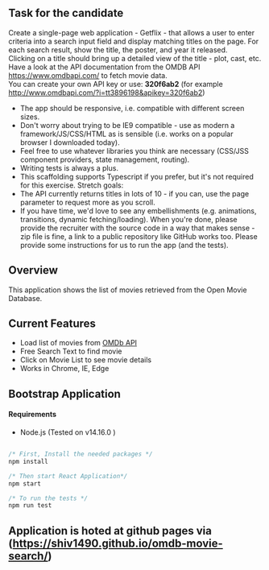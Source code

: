 ## Task for the candidate

Create a single-page web application - Getflix - that allows a user to enter criteria into a search input field and display matching titles on the page. For each search result, show the title, the poster, and year it released.  
Clicking on a title should bring up a detailed view of the title - plot, cast, etc.  
Have a look at the API documentation from the OMDB API https://www.omdbapi.com/ to fetch movie data.  
You can create your own API key or use: **320f6ab2** (for example http://www.omdbapi.com/?i=tt3896198&apikey=320f6ab2)

- The app should be responsive, i.e. compatible with different screen sizes.
- Don't worry about trying to be IE9 compatible - use as modern a framework/JS/CSS/HTML as is sensible (i.e. works on a popular browser I downloaded today).
- Feel free to use whatever libraries you think are necessary (CSS/JSS component providers, state management, routing).
- Writing tests is always a plus.
- This scaffolding supports Typescript if you prefer, but it's not required for this exercise.
  Stretch goals:
- The API currently returns titles in lots of 10 - if you can, use the page parameter to request more as you scroll.
- If you have time, we'd love to see any embellishments (e.g. animations, transitions, dynamic fetching/loading).
  When you're done, please provide the recruiter with the source code in a way that makes sense - zip file is fine, a link to a public repository like GitHub works too. Please provide some instructions for us to run the app (and the tests).

## Overview

This application shows the list of movies retrieved from the Open Movie Database.

## Current Features

- Load list of movies from [OMDb API](http://www.omdbapi.com/)
- Free Search Text to find movie
- Click on Movie List to see movie details
- Works in Chrome, IE, Edge

## Bootstrap Application

#### Requirements

- Node.js (Tested on v14.16.0 )

```javascript

/* First, Install the needed packages */
npm install

/* Then start React Application*/
npm start

/* To run the tests */
npm run test

```

## Application is hoted at github pages via (https://shiv1490.github.io/omdb-movie-search/)
